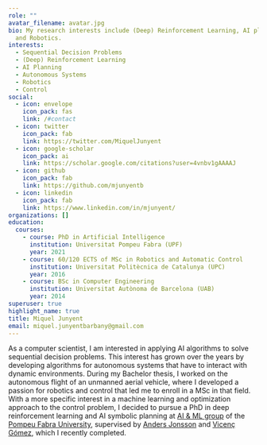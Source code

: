 ```yaml
---
role: ""
avatar_filename: avatar.jpg
bio: My research interests include (Deep) Reinforcement Learning, AI planning
  and Robotics.
interests:
  - Sequential Decision Problems
  - (Deep) Reinforcement Learning
  - AI Planning
  - Autonomous Systems
  - Robotics
  - Control
social:
  - icon: envelope
    icon_pack: fas
    link: /#contact
  - icon: twitter
    icon_pack: fab
    link: https://twitter.com/MiquelJunyent
  - icon: google-scholar
    icon_pack: ai
    link: https://scholar.google.com/citations?user=4vnbv1gAAAAJ
  - icon: github
    icon_pack: fab
    link: https://github.com/mjunyentb
  - icon: linkedin
    icon_pack: fab
    link: https://www.linkedin.com/in/mjunyent/
organizations: []
education:
  courses:
    - course: PhD in Artificial Intelligence
      institution: Universitat Pompeu Fabra (UPF)
      year: 2021
    - course: 60/120 ECTS of MSc in Robotics and Automatic Control
      institution: Universitat Politècnica de Catalunya (UPC)
      year: 2016
    - course: BSc in Computer Engineering
      institution: Universitat Autònoma de Barcelona (UAB)
      year: 2014
superuser: true
highlight_name: true
title: Miquel Junyent
email: miquel.junyentbarbany@gmail.com
---
```

As a computer scientist, I am interested in applying AI algorithms to solve sequential decision problems. This interest has grown over the years by developing algorithms for autonomous systems that have to interact with dynamic environments. During my Bachelor thesis, I worked on the autonomous flight of an unmanned aerial vehicle, where I developed a passion for robotics and control that led me to enroll in a MSc in that field. With a more specific interest in a machine learning and optimization approach to the control problem, I decided to pursue a PhD in deep reinforcement learning and AI symbolic planning at [AI & ML group](https://www.upf.edu/web/ai-ml/) of the [Pompeu Fabra University](https://www.upf.edu/home), supervised by [Anders Jonsson](https://www.upf.edu/web/anders-jonsson) and [Vicenç Gómez](https://www.upf.edu/web/vgomez/), which I recently completed.
